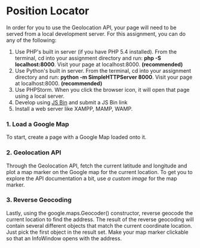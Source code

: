 Position Locator
================

In order for you to use the Geolocation API, your page will need to be served from a local development server. For this assignment, you can do any of the following:

1. Use PHP's built in server (if you have PHP 5.4 installed). From the terminal, cd into your assignment directory and run: __php -S localhost:8000__. Visit your page at localhost:8000. __(recommended)__
2. Use Python's built in server. From the terminal, cd into your assignment directory and run: __python -m SimpleHTTPServer 8000__. Visit your page at localhost:8000. __(recommended)__
1. Use PHPStorm. When you click the browser icon, it will open that page using a local server.
2. Develop using [JS Bin](http://jsbin.com) and submit a JS Bin link
5. Install a web server like XAMPP, MAMP, WAMP.


### 1. Load a Google Map

To start, create a page with a Google Map loaded onto it.

### 2. Geolocation API

Through the Geolocation API, fetch the current latitude and longitude and plot a map marker on the Google map for the current location. To get you to explore the API documentation a bit, use _a custom image_ for the map marker. 

### 3. Reverse Geocoding

Lastly, using the google.maps.Geocoder() constructor, reverse geocode the current location to find the address. The result of the reverse geocoding will contain several different objects that match the current coordinate location. Just pick the first object in the result set. Make your map marker clickable so that an InfoWindow opens with the address.